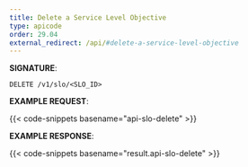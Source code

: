 ```yaml
---
title: Delete a Service Level Objective
type: apicode
order: 29.04
external_redirect: /api/#delete-a-service-level-objective
---
```


**SIGNATURE**:

`DELETE /v1/slo/<SLO_ID>`

**EXAMPLE REQUEST**:

{{< code-snippets basename="api-slo-delete" >}}

**EXAMPLE RESPONSE**:

{{< code-snippets basename="result.api-slo-delete" >}}
